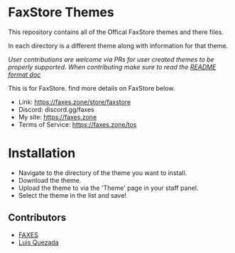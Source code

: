 # FaxStore Themes

This repository contains all of the Offical FaxStore themes and there files.

In each directory is a different theme along with information for that theme.

*User contributions are welcome via PRs for user created themes to be properly supported.*
*When contributing make sure to read the [README format doc](https://github.com/FAXES/faxstore-themes/wiki/How-to-README.md)*

This is for FaxStore. find more details on FaxStore below.

- Link: https://faxes.zone/store/faxstore
- Discord: discord.gg/faxes
- My site: https://faxes.zone
- Terms of Service: https://faxes.zone/tos

# Installation

- Navigate to the directory of the theme you want to install.
- Download the theme.
- Upload the theme to via the 'Theme' page in your staff panel.
- Select the theme in the list and save!

## Contributors 

- [FAXES](/FAXES)
- [Luis Quezada](https://quezada.nl)
